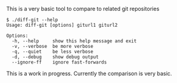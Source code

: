 This is a very basic tool to compare to related git repositories

    $ ./diff-git --help
    Usage: diff-git [options] giturl1 giturl2

    Options:
      -h, --help     show this help message and exit
      -v, --verbose  be more verbose
      -q, --quiet    be less verbose
      -d, --debug    show debug output
      --ignore-ff    ignore fast-forwards

This is a work in progress. Currently the comparison is very basic.
